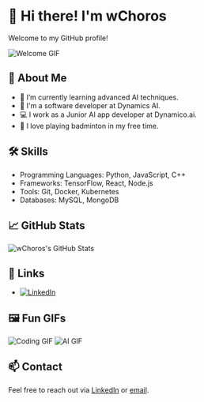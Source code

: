 # 👋 Hi there! I'm wChoros

Welcome to my GitHub profile!

![Welcome GIF](https://media.giphy.com/media/26BRuo6sLetdllPAQ/giphy.gif)

## 🚀 About Me

- 🌱 I’m currently learning advanced AI techniques.
- 💼 I'm a software developer at Dynamics AI.
- 💻 I work as a Junior AI app developer at Dynamico.ai.
- 🏸 I love playing badminton in my free time.

## 🛠 Skills

- Programming Languages: Python, JavaScript, C++
- Frameworks: TensorFlow, React, Node.js
- Tools: Git, Docker, Kubernetes
- Databases: MySQL, MongoDB

## 📈 GitHub Stats

![wChoros's GitHub Stats](https://github-readme-stats.vercel.app/api?username=wChoros&show_icons=true&theme=radical)

## 🔗 Links

- [![LinkedIn](https://img.shields.io/badge/LinkedIn-0077B5?style=for-the-badge&logo=linkedin&logoColor=white)](https://www.linkedin.com/in/your-linkedin-profile)

## 🖼️ Fun GIFs

![Coding GIF](https://media.giphy.com/media/l1J9urWR8U8E3jyRs/giphy.gif)
![AI GIF](https://media.giphy.com/media/3o7aD2saalBwwftBIY/giphy.gif)

## 📫 Contact

Feel free to reach out via [LinkedIn](https://www.linkedin.com/in/your-linkedin-profile) or [email](mailto:your-email@example.com).

